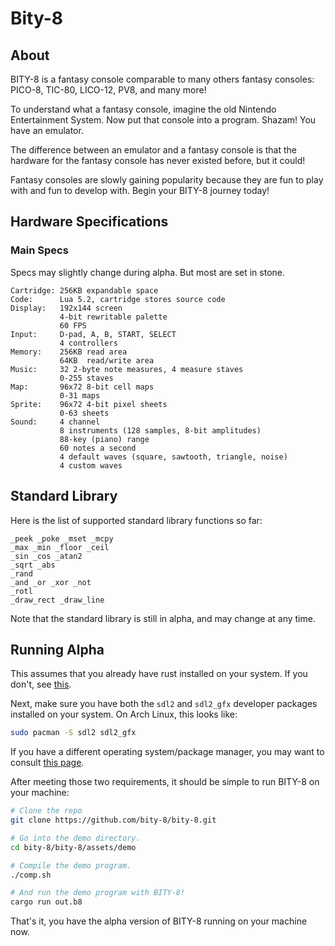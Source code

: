 # Bity-8

## About
BITY-8 is a fantasy console comparable to many others fantasy consoles: PICO-8,
TIC-80, LICO-12, PV8, and many more!

To understand what a fantasy console, imagine the old Nintendo Entertainment
System. Now put that console into a program. Shazam! You have an emulator.

The difference between an emulator and a fantasy console is that the
hardware for the fantasy console has never existed before, but it could!

Fantasy consoles are slowly gaining popularity because they are fun to play
with and fun to develop with. Begin your BITY-8 journey today!

## Hardware Specifications
### Main Specs
Specs may slightly change during alpha. But most are set in stone.
```
Cartridge: 256KB expandable space
Code:      Lua 5.2, cartridge stores source code
Display:   192x144 screen
           4-bit rewritable palette
           60 FPS
Input:     D-pad, A, B, START, SELECT
           4 controllers
Memory:    256KB read area
           64KB  read/write area
Music:     32 2-byte note measures, 4 measure staves
           0-255 staves
Map:       96x72 8-bit cell maps
           0-31 maps
Sprite:    96x72 4-bit pixel sheets
           0-63 sheets
Sound:     4 channel
           8 instruments (128 samples, 8-bit amplitudes)
           88-key (piano) range
           60 notes a second
           4 default waves (square, sawtooth, triangle, noise)
           4 custom waves
```

## Standard Library
Here is the list of supported standard library functions so far:

```
_peek _poke _mset _mcpy
_max _min _floor _ceil
_sin _cos _atan2
_sqrt _abs
_rand
_and _or _xor _not
_rotl
_draw_rect _draw_line
```

Note that the standard library is still in alpha, and may change at any time.

## Running Alpha
This assumes that you already have rust installed on your system. If you don't,
see [this](https://doc.rust-lang.org/book/ch01-01-installation.html).

Next, make sure you have both the `sdl2` and `sdl2_gfx` developer packages
installed on your system. On Arch Linux, this looks like:
```bash
sudo pacman -S sdl2 sdl2_gfx
```

If you have a different operating system/package manager, you may want to
consult [this page](https://github.com/Rust-SDL2/rust-sdl2).

After meeting those two requirements, it should be simple to run BITY-8 on your
machine:
```bash
# Clone the repo
git clone https://github.com/bity-8/bity-8.git

# Go into the demo directory.
cd bity-8/bity-8/assets/demo

# Compile the demo program.
./comp.sh

# And run the demo program with BITY-8!
cargo run out.b8
```

That's it, you have the alpha version of BITY-8 running on your machine now.

